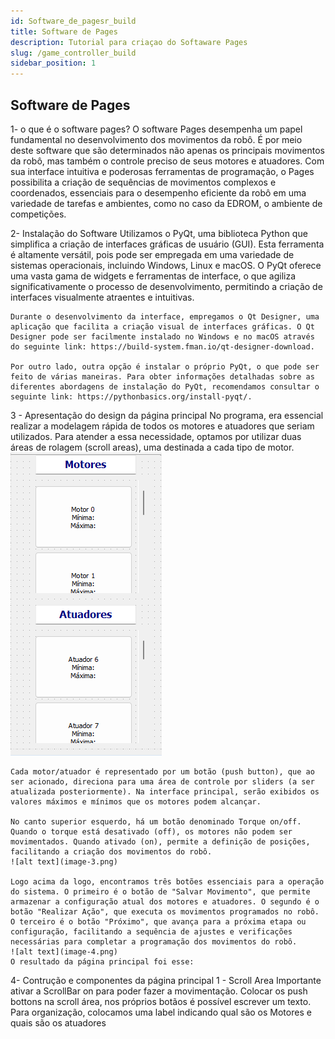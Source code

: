 ```yaml
---
id: Software_de_pagesr_build
title: Software de Pages
description: Tutorial para criaçao do Softaware Pages
slug: /game_controller_build
sidebar_position: 1
---
```


## Software de Pages
1- o que é o software pages?
    O software Pages desempenha um papel fundamental no desenvolvimento dos movimentos da robô. É por meio deste software que são determinados
    não apenas os principais movimentos da robô, mas também o controle preciso de seus motores e atuadores. Com sua interface intuitiva e poderosas ferramentas de programação, o Pages possibilita a criação de sequências de movimentos complexos e coordenados, essenciais para o desempenho eficiente da robô em uma variedade de tarefas e ambientes, como no caso da EDROM, o ambiente de competições.

2- Instalação do Software
    Utilizamos o PyQt, uma biblioteca Python que simplifica a criação de interfaces gráficas de usuário (GUI). Esta ferramenta é altamente versátil, pois pode ser empregada em uma variedade de sistemas operacionais, incluindo Windows, Linux e macOS. O PyQt oferece uma vasta gama de widgets e ferramentas de interface, o que agiliza significativamente o processo de desenvolvimento, permitindo a criação de interfaces visualmente atraentes e intuitivas.

    Durante o desenvolvimento da interface, empregamos o Qt Designer, uma aplicação que facilita a criação visual de interfaces gráficas. O Qt Designer pode ser facilmente instalado no Windows e no macOS através do seguinte link: https://build-system.fman.io/qt-designer-download.

    Por outro lado, outra opção é instalar o próprio PyQt, o que pode ser feito de várias maneiras. Para obter informações detalhadas sobre as diferentes abordagens de instalação do PyQt, recomendamos consultar o seguinte link: https://pythonbasics.org/install-pyqt/.

3 - Apresentação do design da página principal
    No programa, era essencial realizar a modelagem rápida de todos os motores e atuadores que seriam utilizados. Para atender a essa necessidade, optamos por utilizar duas áreas de rolagem (scroll areas), uma destinada a cada tipo de motor.
    ![alt text](image-2.png)

    Cada motor/atuador é representado por um botão (push button), que ao ser acionado, direciona para uma área de controle por sliders (a ser atualizada posteriormente). Na interface principal, serão exibidos os valores máximos e mínimos que os motores podem alcançar.

    No canto superior esquerdo, há um botão denominado Torque on/off. Quando o torque está desativado (off), os motores não podem ser movimentados. Quando ativado (on), permite a definição de posições, facilitando a criação dos movimentos do robô.
    ![alt text](image-3.png)

    Logo acima da logo, encontramos três botões essenciais para a operação do sistema. O primeiro é o botão de "Salvar Movimento", que permite armazenar a configuração atual dos motores e atuadores. O segundo é o botão "Realizar Ação", que executa os movimentos programados no robô. O terceiro é o botão "Próximo", que avança para a próxima etapa ou configuração, facilitando a sequência de ajustes e verificações necessárias para completar a programação dos movimentos do robô. 
    ![alt text](image-4.png)
    O resultado da página principal foi esse:


4- Contrução e componentes da página principal
    1 - Scroll Area
        Importante ativar a ScrollBar on para poder fazer a movimentação.
        Colocar os push bottons na scroll área, nos próprios botãos é possível escrever um texto.
        Para organização, colocamos uma label indicando qual são os Motores e quais são os atuadores


    



